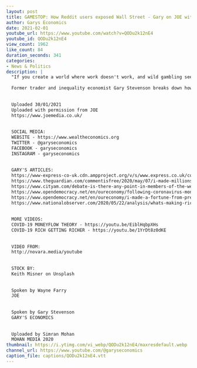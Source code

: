 ```yaml
---
layout: post
title: GAMESTOP: How Reddit users exposed Wall Street - Gary on JOE with Wayne Farry
author: Garys Economics
date: 2021-02-01
youtube_url: https://www.youtube.com/watch?v=QODu2k12nE4
youtube_id: QODu2k12nE4
view_count: 1962
like_count: 84
duration_seconds: 341
categories:
- News & Politics
description: |
  "If you create a world where work doesn't work, and wild gambling seems to make you money, ordinary people are gonna want a piece too."
  
  Former trader and inequality economist Gary Stevenson breaks down how Reddit users beat Wall Street with GameStop, but warns it's not all good news.
  
  
  Uploaded 30/01/2021
  Uploaded with permission from JOE
  https://www.joemedia.co.uk/
  
  
  SOCIAL MEDIA:
  WEBSITE - https://www.wealtheconomics.org
  TWITTER - @garyseconomics
  FACEBOOK - garyseconomics
  INSTAGRAM - garyseconomics
  
  
  GARY'S ARTICLES:
  https://www-express-co-uk.cdn.ampproject.org/v/s/www.express.co.uk/comment/expresscomment/1310681/coronavirus-crisis-higher-taxes-open-letter-government/amp?amp_js_v=a3&amp_gsa=1&usqp=mq331AQIKAGwASDYAQE%3D#aoh=15953698215440&referrer=https%3A%2F%2Fwww.google.com&amp_tf=From%20%251%24s&ampshare=https%3A%2F%2Fwww.express.co.uk%2Fcomment%2Fexpresscomment%2F1310681%2Fcoronavirus-crisis-higher-taxes-open-letter-government
  https://www.theguardian.com/commentisfree/2020/may/07/i-made-millions-last-debt-crisis-rich-win-coronavirus-fair-tax?utm_term=Autofeed&CMP=twt_gu&utm_medium&utm_source=Twitter#Echobox=1588851954
  https://www.cityam.com/debate-is-there-any-point-in-members-of-the-wealthy-elite-calling-for-higher-taxes-in-response-to-covid-19/
  https://www.opendemocracy.net/en/oureconomy/following-coronavirus-money-trail/
  https://www.opendemocracy.net/en/oureconomy/i-made-a-fortune-from-predicting-the-last-crisis-i-fear-for-whats-about-to-unfold/
  https://www.nationalobserver.com/2020/05/22/analysis/whats-making-rich-stupidly-richer?fbclid=IwAR0cV436I5FEzNvpDp2WKqMho5-2rmYJnfef7T6vzYw_pyNy5usoeArTLWg
  
  
  MORE VIDEOS:
  COVID-19 MONEYFLOW THEORY - https://youtu.be/EiblHqbpXHs
  COVID-19 RICH GETTING RICHER - https://youtu.be/1YrDt8z0dKE
  
  
  VIDEO FROM:
  http://novara.media/youtube
  
  
  STOCK BY:
  Keith Misner on Unsplash
  
  
  Spoken by Wayne Farry
  JOE
  
  
  Spoken by Gary Stevenson
  GARY'S ECONOMICS
  
  
  Uploaded by Simran Mohan 
  MOHAN MEDIA 2020
thumbnail: https://i.ytimg.com/vi_webp/QODu2k12nE4/maxresdefault.webp
channel_url: https://www.youtube.com/@garyseconomics
caption_file: captions/QODu2k12nE4.vtt
---
```

